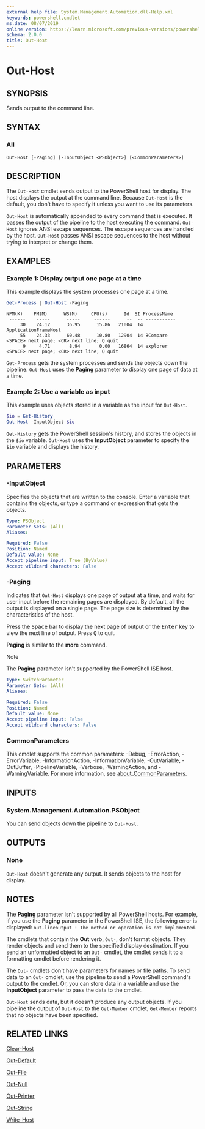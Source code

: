 ```yaml
---
external help file: System.Management.Automation.dll-Help.xml
keywords: powershell,cmdlet
ms.date: 08/07/2019
online version: https://learn.microsoft.com/previous-versions/powershell/module/microsoft.powershell.core/out-host?view=powershell-3.0&WT.mc_id=ps-gethelp
schema: 2.0.0
title: Out-Host
---
```


# Out-Host

## SYNOPSIS
Sends output to the command line.

## SYNTAX

### All

```
Out-Host [-Paging] [-InputObject <PSObject>] [<CommonParameters>]
```

## DESCRIPTION

The `Out-Host` cmdlet sends output to the PowerShell host for display. The host displays the output
at the command line. Because `Out-Host` is the default, you don't have to specify it unless you want
to use its parameters.

`Out-Host` is automatically appended to every command that is executed. It passes the output of the
pipeline to the host executing the command. `Out-Host` ignores ANSI escape sequences. The escape
sequences are handled by the host. `Out-Host` passes ANSI escape sequences to the host without
trying to interpret or change them.

## EXAMPLES

### Example 1: Display output one page at a time

This example displays the system processes one page at a time.

```powershell
Get-Process | Out-Host -Paging
```

```Output
NPM(K)    PM(M)      WS(M)     CPU(s)      Id  SI ProcessName
 ------    -----      -----     ------      --  -- -----------
     30    24.12      36.95      15.86   21004  14 ApplicationFrameHost
     55    24.33      60.48      10.80   12904  14 BCompare
<SPACE> next page; <CR> next line; Q quit
      9     4.71       8.94       0.00   16864  14 explorer
<SPACE> next page; <CR> next line; Q quit
```

`Get-Process` gets the system processes and sends the objects down the pipeline. `Out-Host` uses the
**Paging** parameter to display one page of data at a time.

### Example 2: Use a variable as input

This example uses objects stored in a variable as the input for `Out-Host`.

```powershell
$io = Get-History
Out-Host -InputObject $io
```

`Get-History` gets the PowerShell session's history, and stores the objects in the `$io` variable.
`Out-Host` uses the **InputObject** parameter to specify the `$io` variable and displays the
history.

## PARAMETERS

### -InputObject

Specifies the objects that are written to the console. Enter a variable that contains the objects,
or type a command or expression that gets the objects.

```yaml
Type: PSObject
Parameter Sets: (All)
Aliases:

Required: False
Position: Named
Default value: None
Accept pipeline input: True (ByValue)
Accept wildcard characters: False
```

### -Paging

Indicates that `Out-Host` displays one page of output at a time, and waits for user input before the
remaining pages are displayed. By default, all the output is displayed on a single page. The page
size is determined by the characteristics of the host.

Press the <kbd>Space</kbd> bar to display the next page of output or the <kbd>Enter</kbd> key to
view the next line of output. Press <kbd>Q</kbd> to quit.

**Paging** is similar to the **more** command.

> [!NOTE]
> The **Paging** parameter isn't supported by the PowerShell ISE host.

```yaml
Type: SwitchParameter
Parameter Sets: (All)
Aliases:

Required: False
Position: Named
Default value: None
Accept pipeline input: False
Accept wildcard characters: False
```

### CommonParameters

This cmdlet supports the common parameters: -Debug, -ErrorAction, -ErrorVariable,
-InformationAction, -InformationVariable, -OutVariable, -OutBuffer, -PipelineVariable, -Verbose,
-WarningAction, and -WarningVariable. For more information, see [about_CommonParameters](https://go.microsoft.com/fwlink/?LinkID=113216).

## INPUTS

### System.Management.Automation.PSObject

You can send objects down the pipeline to `Out-Host`.

## OUTPUTS

### None

`Out-Host` doesn't generate any output. It sends objects to the host for display.

## NOTES

The **Paging** parameter isn't supported by all PowerShell hosts. For example, if you use the
**Paging** parameter in the PowerShell ISE, the following error is displayed:
`out-lineoutput : The method or operation is not implemented.`

The cmdlets that contain the **Out** verb, `Out-`, don't format objects. They render objects and
send them to the specified display destination. If you send an unformatted object to an `Out-`
cmdlet, the cmdlet sends it to a formatting cmdlet before rendering it.

The `Out-` cmdlets don't have parameters for names or file paths. To send data to an `Out-` cmdlet,
use the pipeline to send a PowerShell command's output to the cmdlet. Or, you can store data in a
variable and use the **InputObject** parameter to pass the data to the cmdlet.

`Out-Host` sends data, but it doesn't produce any output objects. If you pipeline the output of
`Out-Host` to the `Get-Member` cmdlet, `Get-Member` reports that no objects have been specified.

## RELATED LINKS

[Clear-Host](./Clear-Host.md)

[Out-Default](Out-Default.md)

[Out-File](../Microsoft.PowerShell.Utility/Out-File.md)

[Out-Null](Out-Null.md)

[Out-Printer](../Microsoft.PowerShell.Utility/Out-Printer.md)

[Out-String](../Microsoft.PowerShell.Utility/Out-String.md)

[Write-Host](../Microsoft.PowerShell.Utility/Write-Host.md)
